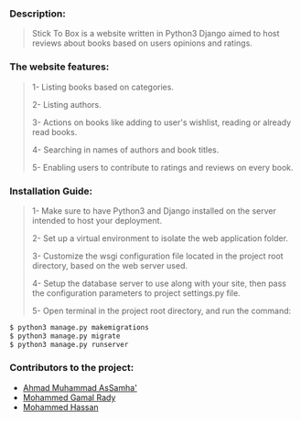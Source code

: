 ### Description:
> Stick To Box is a website written in Python3 Django aimed to host reviews about books based on users opinions and ratings.

### The website features:
> 1- Listing books based on categories.
>
> 2- Listing authors.
>
> 3- Actions on books like adding to user's wishlist, reading or already read books.
>
> 4- Searching in names of authors and book titles.
>
> 5- Enabling users to contribute to ratings and reviews on every book.
>
### Installation Guide:
> 1- Make sure to have Python3 and Django installed on the server intended to host your deployment.
>
> 2- Set up a virtual environment to isolate the web application folder.
>
> 3- Customize the wsgi configuration file located in the project root directory, based on the web server used.
>
> 4- Setup the database server to use along with your site, then pass the configuration parameters to project settings.py file.
>
> 5- Open terminal in the project root directory, and run the command:
```sh
$ python3 manage.py makemigrations
$ python3 manage.py migrate
$ python3 manage.py runserver
```
### Contributors to the project:
- [Ahmad Muhammad AsSamha'](https://github.com/AsSamhaa)
- [Mohammed Gamal Rady](https://github.com/gemyero)
- [Mohammed Hassan](https://github.com/Mohamed-Hasan)
